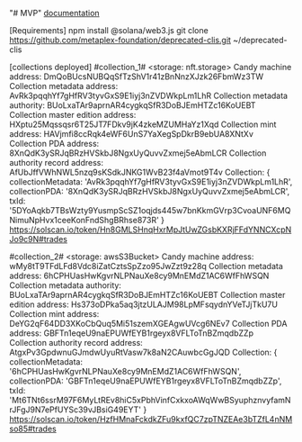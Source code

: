 "# MVP" 
[documentation](https://docs.metaplex.com/guides/archived/candy-machine-v2/getting-started)


[Requirements]
npm install @solana/web3.js
git clone https://github.com/metaplex-foundation/deprecated-clis.git ~/deprecated-clis 

[collections deployed]
#collection_1#
<storage: nft.storage>
  Candy machine address:  DmQoBUcsNUBQqSfTzShV1r41zBnNnzXJzk26FbmWz3TW
  Collection metadata address:  AvRk3pqqhYf7gHfRV3tyvGxS9E1iyj3nZVDWkpLm1LhR
  Collection metadata authority:  BUoLxaTAr9aprnAR4cygkqSfR3DoBJEmHTZc16KoUEBT
  Collection master edition address:  HXptu25Mqssqsr6T25JT7FDkv9jK4zkeMZUMHaYz1Xqd
  Collection mint address:  HAVjmfi8ccRqk4eWF6UnS7YaXegSpDkrB9ebUA8XNtXv
  Collection PDA address:  8XnQdK3ySRJqBRzHVSkbJ8NgxUyQuvvZxmej5eAbmLCR
  Collection authority record address:  AfUbJffVWhNWL5nzq9sKSdkJNKG1WvB23f4aVmot9T4v
  Collection:  {
    collectionMetadata: 'AvRk3pqqhYf7gHfRV3tyvGxS9E1iyj3nZVDWkpLm1LhR',
    collectionPDA: '8XnQdK3ySRJqBRzHVSkbJ8NgxUyQuvvZxmej5eAbmLCR',
    txId: '5DYoAqkb7TBsWzty9YusmpScSZ1oqjds445w7bnKkmGVrp3CvoaUNF6MQNimuNpHvx1ceeKonFndShgBRhse873R'
  }
<nft minted>
  https://solscan.io/token/Hn8GMLSHnqHxrMpJtUwZGsbKXRjFFdYNNCXcpNJo9c9N#trades

#collection_2#
<storage: awsS3Bucket>
  Candy machine address:  wMy8tT9TFdLFd8Vdc8iZatCztsSpZzo95JwZzt9z28q
  Collection metadata address:  6hCPHUasHwKgvrNLPNauXe8cy9MnEMdZ1AC6WfFhWSQN
  Collection metadata authority:  BUoLxaTAr9aprnAR4cygkqSfR3DoBJEmHTZc16KoUEBT
  Collection master edition address:  Hs373oDPka5aq3jtzULAJM98LpMFsqydnYVeTJjTkU7U
  Collection mint address:  DeYG2qF64DD3XKoCbQuq5Mi51szemXGEAgwUVcg6NEv7
  Collection PDA address:  GBFTn1eqeU9naEPUWfEYB1rgeyx8VFLToTnBZmqdbZZp
  Collection authority record address:  AtgxPv3GpdwnuGJmdwUyuRtVasw7k8aN2CAuwbcGgJQD
  Collection:  {
    collectionMetadata: '6hCPHUasHwKgvrNLPNauXe8cy9MnEMdZ1AC6WfFhWSQN',
    collectionPDA: 'GBFTn1eqeU9naEPUWfEYB1rgeyx8VFLToTnBZmqdbZZp',
    txId: 'Mt6TNt6ssrM97F6MyLtREv8hiC5xPbhVinfCxkxoAWqWwBSyuphznvyfamNrJFgJ9N7ePfUYSc39vJBsiG49EYT'
  }
<nft minted>
  https://solscan.io/token/HzfHMnaFckdkZFu9kxfQC7zpTNZEAe3bTZfL4nNMso85#trades
  
